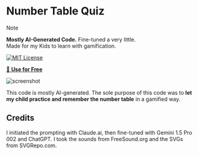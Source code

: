 # Number Table Quiz

> [!NOTE]
> **Mostly AI-Generated Code.** Fine-tuned a very little.<br/>
> Made for my Kids to learn with gamification.

[![MIT License](https://img.shields.io/badge/License-MIT-green.svg)](https://choosealicense.com/licenses/mit/)

[🎈 **Use for Free**](https://mayeenulislam.github.io/number-table-quiz)

![screenshot](https://github.com/user-attachments/assets/0520e050-71a6-492f-95e9-3e9807d98b84)

This code is mostly AI-generated. The sole purpose of this code was to **let my child practice and remember the number table** in a gamified way.

## Credits

I initiated the prompting with Claude.ai, then fine-tuned with Gemini 1.5 Pro 002 and ChatGPT. I took the sounds from FreeSound.org and the SVGs from SVGRepo.com.
